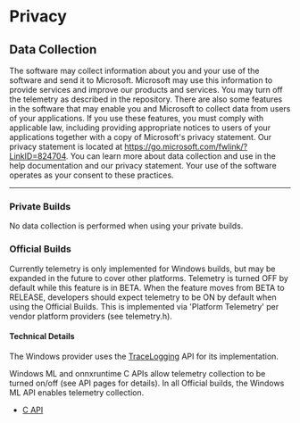 # Privacy

## Data Collection
The software may collect information about you and your use of the software and send it to Microsoft. Microsoft may use this information to provide services and improve our products and services. You may turn off the telemetry as described in the repository. There are also some features in the software that may enable you and Microsoft to collect data from users of your applications. If you use these features, you must comply with applicable law, including providing appropriate notices to users of your applications together with a copy of Microsoft's privacy statement. Our privacy statement is located at https://go.microsoft.com/fwlink/?LinkID=824704. You can learn more about data collection and use in the help documentation and our privacy statement. Your use of the software operates as your consent to these practices.

***

### Private Builds
No data collection is performed when using your private builds.

### Official Builds
Currently telemetry is only implemented for Windows builds, but may be expanded in the future to cover other platforms. Telemetry is turned OFF by default while this feature is in BETA. When the feature moves from BETA to RELEASE, developers should expect telemetry to be ON by default when using the Official Builds. This is implemented via 'Platform Telemetry' per vendor platform providers (see telemetry.h).

#### Technical Details
The Windows provider uses the [TraceLogging](https://docs.microsoft.com/en-us/windows/win32/tracelogging/trace-logging-about) API for its implementation.

Windows ML and onnxruntime C APIs allow telemetry collection to be turned on/off (see API pages for details). In all Official builds, the Windows ML API enables telemetry collection. 
* [C API](./C_API.md#telemetry)
